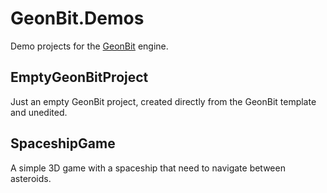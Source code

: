 # GeonBit.Demos
Demo projects for the [GeonBit](http://geonbit.com) engine.

## EmptyGeonBitProject

Just an empty GeonBit project, created directly from the GeonBit template and unedited.

## SpaceshipGame

A simple 3D game with a spaceship that need to navigate between asteroids.